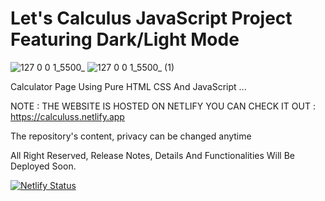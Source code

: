 # Let's Calculus JavaScript Project Featuring Dark/Light Mode

![127 0 0 1_5500_](https://user-images.githubusercontent.com/96151694/161384691-e3c99569-b7e8-41ca-8df1-2d168a5f69c2.png)
![127 0 0 1_5500_ (1)](https://user-images.githubusercontent.com/96151694/161384698-2c58eb35-9d10-4a60-8249-540209962c7b.png)

Calculator Page Using Pure HTML CSS And JavaScript ...

NOTE : THE WEBSITE IS HOSTED ON NETLIFY YOU CAN CHECK IT OUT : https://calculuss.netlify.app

The repository's content, privacy can be changed anytime

All Right Reserved, Release Notes, Details And Functionalities Will Be Deployed Soon.

[![Netlify Status](https://api.netlify.com/api/v1/badges/47b789e3-4264-4eaa-a8f7-45925d940fd9/deploy-status)](https://app.netlify.com/sites/calculuss/deploys)

